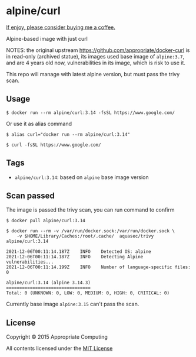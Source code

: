 # alpine/curl

[If enjoy, please consider buying me a coffee.](https://www.buymeacoffee.com/ozbillwang)

Alpine-based image with just curl

NOTES: the original upstream https://github.com/appropriate/docker-curl is in read-only (archived statue), its images used base image of `alpine:3.7`, and are 4 years old now, vulnerabilities in its image, which is risk to use it. 

This repo will manage with latest alpine version, but must pass the trivy scan. 

## Usage

```console
$ docker run --rm alpine/curl:3.14 -fsSL https://www.google.com/
```

Or use it as alias command

```
$ alias curl="docker run --rm alpine/curl:3.14"

$ curl -fsSL https://www.google.com/
```

## Tags

* `alpine/curl:3.14`: based on `alpine` base image version

## Scan passed

The image is passed the trivy scan, you can run command to confirm

```
$ docker pull alpine/curl:3.14

$ docker run --rm -v /var/run/docker.sock:/var/run/docker.sock \
    -v $HOME/Library/Caches:/root/.cache/  aquasec/trivy alpine/curl:3.14

2021-12-06T00:11:14.187Z	INFO	Detected OS: alpine
2021-12-06T00:11:14.187Z	INFO	Detecting Alpine vulnerabilities...
2021-12-06T00:11:14.199Z	INFO	Number of language-specific files: 0

alpine/curl:3.14 (alpine 3.14.3)
================================
Total: 0 (UNKNOWN: 0, LOW: 0, MEDIUM: 0, HIGH: 0, CRITICAL: 0)
```

Currently base image `alpine:3.15` can't pass the scan.

## License

Copyright © 2015 Appropriate Computing

All contents licensed under the [MIT License](LICENSE)

